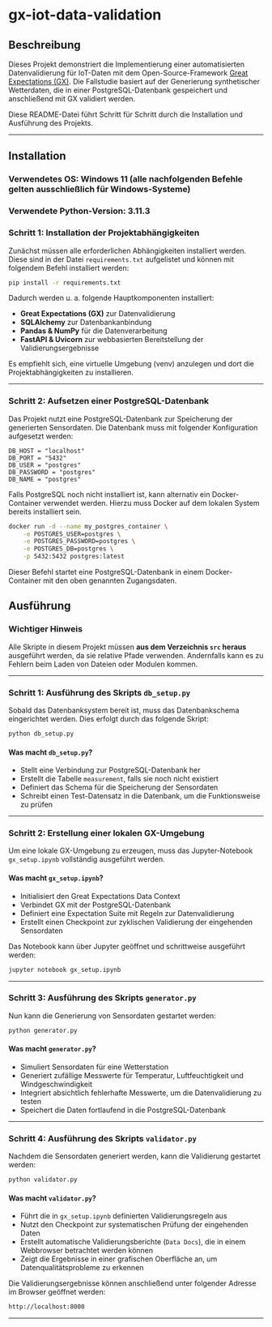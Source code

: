 # gx-iot-data-validation

## Beschreibung
Dieses Projekt demonstriert die Implementierung einer automatisierten Datenvalidierung für IoT-Daten mit dem Open-Source-Framework [Great Expectations (GX)](https://greatexpectations.io/). Die Fallstudie basiert auf der Generierung synthetischer Wetterdaten, die in einer PostgreSQL-Datenbank gespeichert und anschließend mit GX validiert werden. 

Diese README-Datei führt Schritt für Schritt durch die Installation und Ausführung des Projekts.

---
## Installation

### Verwendetes OS: **Windows 11** (alle nachfolgenden Befehle gelten ausschließlich für Windows-Systeme)
### Verwendete Python-Version: **3.11.3**

### **Schritt 1: Installation der Projektabhängigkeiten**
Zunächst müssen alle erforderlichen Abhängigkeiten installiert werden. Diese sind in der Datei `requirements.txt` aufgelistet und können mit folgendem Befehl installiert werden:

```sh
pip install -r requirements.txt
```

Dadurch werden u. a. folgende Hauptkomponenten installiert:
- **Great Expectations (GX)** zur Datenvalidierung
- **SQLAlchemy** zur Datenbankanbindung
- **Pandas & NumPy** für die Datenverarbeitung
- **FastAPI & Uvicorn** zur webbasierten Bereitstellung der Validierungsergebnisse

Es empfiehlt sich, eine virtuelle Umgebung (venv) anzulegen und dort die Projektabhängigkeiten zu installieren.

---
### **Schritt 2: Aufsetzen einer PostgreSQL-Datenbank**
Das Projekt nutzt eine PostgreSQL-Datenbank zur Speicherung der generierten Sensordaten. Die Datenbank muss mit folgender Konfiguration aufgesetzt werden:

```
DB_HOST = "localhost"
DB_PORT = "5432"
DB_USER = "postgres"
DB_PASSWORD = "postgres"
DB_NAME = "postgres"
```

Falls PostgreSQL noch nicht installiert ist, kann alternativ ein Docker-Container verwendet werden. Hierzu muss Docker auf dem lokalen System bereits installiert sein.

```sh
docker run -d --name my_postgres_container \
    -e POSTGRES_USER=postgres \
    -e POSTGRES_PASSWORD=postgres \
    -e POSTGRES_DB=postgres \
    -p 5432:5432 postgres:latest
```

Dieser Befehl startet eine PostgreSQL-Datenbank in einem Docker-Container mit den oben genannten Zugangsdaten.

## Ausführung

### Wichtiger Hinweis

Alle Skripte in diesem Projekt müssen **aus dem Verzeichnis `src` heraus** ausgeführt werden, da sie relative Pfade verwenden. Andernfalls kann es zu Fehlern beim Laden von Dateien oder Modulen kommen.  

---
### **Schritt 1: Ausführung des Skripts `db_setup.py`**
Sobald das Datenbanksystem bereit ist, muss das Datenbankschema eingerichtet werden. Dies erfolgt durch das folgende Skript:

```sh
python db_setup.py
```

#### **Was macht `db_setup.py`?**
- Stellt eine Verbindung zur PostgreSQL-Datenbank her
- Erstellt die Tabelle `measurement`, falls sie noch nicht existiert
- Definiert das Schema für die Speicherung der Sensordaten
- Schreibt einen Test-Datensatz in die Datenbank, um die Funktionsweise zu prüfen

---
### **Schritt 2: Erstellung einer lokalen GX-Umgebung**
Um eine lokale GX-Umgebung zu erzeugen, muss das Jupyter-Notebook `gx_setup.ipynb` vollständig ausgeführt werden.

#### **Was macht `gx_setup.ipynb`?**
- Initialisiert den Great Expectations Data Context
- Verbindet GX mit der PostgreSQL-Datenbank
- Definiert eine Expectation Suite mit Regeln zur Datenvalidierung
- Erstellt einen Checkpoint zur zyklischen Validierung der eingehenden Sensordaten

Das Notebook kann über Jupyter geöffnet und schrittweise ausgeführt werden:

```sh
jupyter notebook gx_setup.ipynb
```

---
### **Schritt 3: Ausführung des Skripts `generator.py`**
Nun kann die Generierung von Sensordaten gestartet werden:

```sh
python generator.py
```

#### **Was macht `generator.py`?**
- Simuliert Sensordaten für eine Wetterstation
- Generiert zufällige Messwerte für Temperatur, Luftfeuchtigkeit und Windgeschwindigkeit
- Integriert absichtlich fehlerhafte Messwerte, um die Datenvalidierung zu testen
- Speichert die Daten fortlaufend in die PostgreSQL-Datenbank

---
### **Schritt 4: Ausführung des Skripts `validator.py`**
Nachdem die Sensordaten generiert werden, kann die Validierung gestartet werden:

```sh
python validator.py
```

#### **Was macht `validator.py`?**
- Führt die in `gx_setup.ipynb` definierten Validierungsregeln aus
- Nutzt den Checkpoint zur systematischen Prüfung der eingehenden Daten
- Erstellt automatische Validierungsberichte (`Data Docs`), die in einem Webbrowser betrachtet werden können
- Zeigt die Ergebnisse in einer grafischen Oberfläche an, um Datenqualitätsprobleme zu erkennen

Die Validierungsergebnisse können anschließend unter folgender Adresse im Browser geöffnet werden:

```sh
http://localhost:8000
```
---

